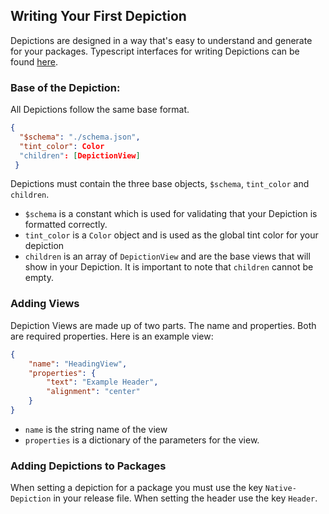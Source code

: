 ## Writing Your First Depiction
Depictions are designed in a way that's easy to understand and generate for your packages. Typescript interfaces for writing Depictions can be found [here](https://github.com/RepositoryStandards/TemporarySpecification). 

### Base of the Depiction:
All Depictions follow the same base format. 
```json
{
  "$schema": "./schema.json",
  "tint_color": Color
  "children": [DepictionView]
 }
```
Depictions must contain the three base objects, `$schema`, `tint_color` and `children`.  
* `$schema` is a constant which is used for validating that your Depiction is formatted correctly. 
* `tint_color` is a `Color` object and is used as the global tint color for your depiction
* `children` is an array of `DepictionView` and are the base views that will show in your Depiction. It is important to note that `children` cannot be empty. 

### Adding Views
Depiction Views are made up of two parts. The name and properties. Both are required properties. Here is an example view:
```json
{
	"name": "HeadingView",
	"properties": {
		"text": "Example Header",
		"alignment": "center"
	}
}
```
* `name` is the string name of the view
* `properties` is a dictionary of the parameters for the view. 

### Adding Depictions to Packages
When setting a depiction for a package you must use the key `Native-Depiction` in your release file. When setting the header use the key `Header`.
